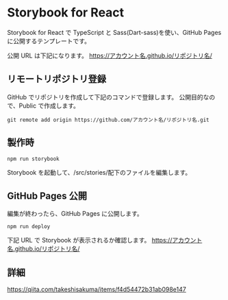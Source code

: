 # Storybook for React

Storybook for React で TypeScript と Sass(Dart-sass)を使い、GitHub Pages に公開するテンプレートです。

公開 URL は下記になります。
https://アカウント名.github.io/リポジトリ名/

## リモートリポジトリ登録

GitHub でリポジトリを作成して下記のコマンドで登録します。
公開目的なので、Public で作成します。

```
git remote add origin https://github.com/アカウント名/リポジトリ名.git
```

## 製作時

```
npm run storybook
```

Storybook を起動して、/src/stories/配下のファイルを編集します。

## GitHub Pages 公開

編集が終わったら、GitHub Pages に公開します。

```
npm run deploy
```

下記 URL で Storybook が表示されるか確認します。
https://アカウント名.github.io/リポジトリ名/

## 詳細

https://qiita.com/takeshisakuma/items/f4d54472b31ab098e147
